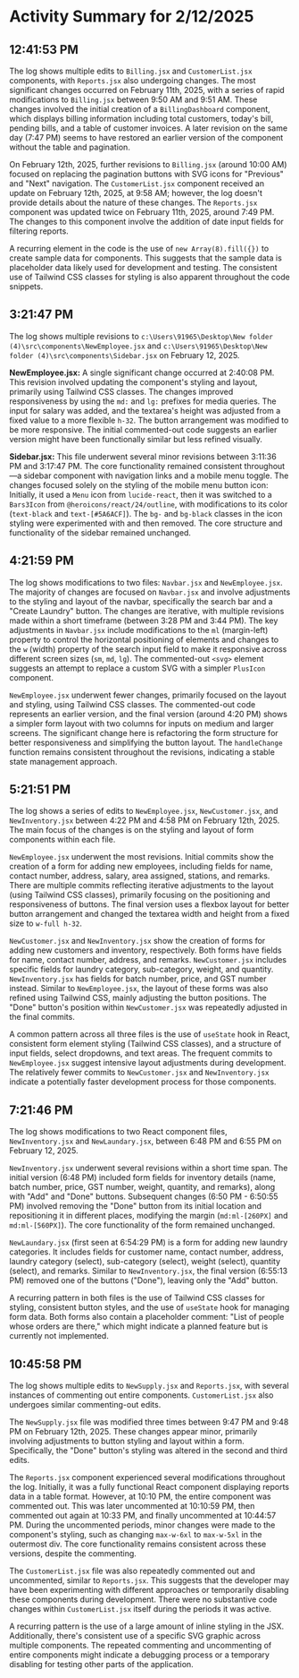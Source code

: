 # Activity Summary for 2/12/2025

## 12:41:53 PM
The log shows multiple edits to `Billing.jsx` and `CustomerList.jsx` components, with `Reports.jsx` also undergoing changes.  The most significant changes occurred on February 11th, 2025, with a series of rapid modifications to `Billing.jsx` between 9:50 AM and 9:51 AM.  These changes involved the initial creation of a `BillingDashboard` component, which displays billing information including total customers, today's bill, pending bills, and a table of customer invoices.  A later revision on the same day (7:47 PM) seems to have restored an earlier version of the component without the table and pagination.


On February 12th, 2025, further revisions to `Billing.jsx` (around 10:00 AM) focused on replacing the pagination buttons with SVG icons for "Previous" and "Next" navigation.  The `CustomerList.jsx` component received an update on February 12th, 2025, at 9:58 AM; however, the log doesn't provide details about the nature of these changes. The `Reports.jsx` component was updated twice on February 11th, 2025, around 7:49 PM. The changes to this component involve the addition of date input fields for filtering reports.


A recurring element in the code is the use of `new Array(8).fill({})` to create sample data for components.  This suggests that the sample data is placeholder data likely used for development and testing. The consistent use of Tailwind CSS classes for styling is also apparent throughout the code snippets.


## 3:21:47 PM
The log shows multiple revisions to `c:\Users\91965\Desktop\New folder (4)\src\components\NewEmployee.jsx` and `c:\Users\91965\Desktop\New folder (4)\src\components\Sidebar.jsx` on February 12, 2025.

**NewEmployee.jsx:**  A single significant change occurred at 2:40:08 PM. This revision involved updating the component's styling and layout, primarily using Tailwind CSS classes.  The changes improved responsiveness by using the `md:` and `lg:` prefixes for media queries.  The input for salary was added, and the textarea's height was adjusted from a fixed value to a more flexible `h-32`.  The button arrangement was modified to be more responsive.  The initial commented-out code suggests an earlier version might have been functionally similar but less refined visually.

**Sidebar.jsx:** This file underwent several minor revisions between 3:11:36 PM and 3:17:47 PM.  The core functionality remained consistent throughout—a sidebar component with navigation links and a mobile menu toggle. The changes focused solely on the styling of the mobile menu button icon:  Initially,  it used a `Menu` icon from `lucide-react`,  then it was switched to a `Bars3Icon` from `@heroicons/react/24/outline`, with modifications to its color (`text-black` and `text-[#5A6ACF]`). The `bg-` and `bg-black` classes in the icon styling were experimented with and then removed.  The core structure and functionality of the sidebar remained unchanged.


## 4:21:59 PM
The log shows modifications to two files: `Navbar.jsx` and `NewEmployee.jsx`.  The majority of changes are focused on `Navbar.jsx` and involve adjustments to the styling and layout of the navbar, specifically the search bar and a "Create Laundry" button.  The changes are iterative, with multiple revisions made within a short timeframe (between 3:28 PM and 3:44 PM).  The key adjustments in `Navbar.jsx` include modifications to the `ml` (margin-left) property to control the horizontal positioning of elements and changes to the `w` (width) property of the search input field to make it responsive across different screen sizes (`sm`, `md`, `lg`). The commented-out `<svg>` element suggests an attempt to replace a custom SVG with a simpler `PlusIcon` component.


`NewEmployee.jsx` underwent fewer changes, primarily focused on the layout and styling, using Tailwind CSS classes.  The commented-out code represents an earlier version, and the final version (around 4:20 PM) shows a simpler form layout with two columns for inputs on medium and larger screens.  The significant change here is refactoring the form structure for better responsiveness and simplifying the button layout.  The `handleChange` function remains consistent throughout the revisions, indicating a stable state management approach.


## 5:21:51 PM
The log shows a series of edits to `NewEmployee.jsx`, `NewCustomer.jsx`, and `NewInventory.jsx` between 4:22 PM and 4:58 PM on February 12th, 2025.  The main focus of the changes is on the styling and layout of form components within each file.

`NewEmployee.jsx` underwent the most revisions.  Initial commits show the creation of a form for adding new employees, including fields for name, contact number, address, salary, area assigned, stations, and remarks.  There are multiple commits reflecting iterative adjustments to the layout (using Tailwind CSS classes), primarily focusing on the positioning and responsiveness of buttons. The final version uses a flexbox layout for better button arrangement and changed the textarea width and height from a fixed size to `w-full h-32`.


`NewCustomer.jsx` and `NewInventory.jsx`  show the creation of forms for adding new customers and inventory, respectively.  Both forms have fields for name, contact number, address, and remarks. `NewCustomer.jsx` includes specific fields for laundry category, sub-category, weight, and quantity.  `NewInventory.jsx` has fields for batch number, price, and GST number instead.  Similar to `NewEmployee.jsx`, the layout of these forms was also refined using Tailwind CSS, mainly adjusting the button positions. The "Done" button's position within `NewCustomer.jsx` was repeatedly adjusted in the final commits.


A common pattern across all three files is the use of `useState` hook in React,  consistent form element styling (Tailwind CSS classes), and a structure of input fields, select dropdowns, and text areas. The frequent commits to `NewEmployee.jsx` suggest intensive layout adjustments during development.  The relatively fewer commits to  `NewCustomer.jsx` and `NewInventory.jsx` indicate a potentially faster development process for those components.


## 7:21:46 PM
The log shows modifications to two React component files, `NewInventory.jsx` and `NewLaundary.jsx`, between 6:48 PM and 6:55 PM on February 12, 2025.

`NewInventory.jsx` underwent several revisions within a short time span.  The initial version (6:48 PM) included form fields for inventory details (name, batch number, price, GST number, weight, quantity, and remarks), along with "Add" and "Done" buttons. Subsequent changes (6:50 PM - 6:50:55 PM) involved removing the "Done" button from its initial location and repositioning it in different places, modifying the margin (`md:ml-[260PX]` and `md:ml-[560PX]`).  The core functionality of the form remained unchanged.

`NewLaundary.jsx`  (first seen at 6:54:29 PM) is a form for adding new laundry categories. It includes fields for customer name, contact number, address, laundry category (select), sub-category (select), weight (select), quantity (select), and remarks. Similar to `NewInventory.jsx`, the final version (6:55:13 PM)  removed one of the buttons ("Done"), leaving only the "Add" button.

A recurring pattern in both files is the use of Tailwind CSS classes for styling, consistent button styles, and the use of `useState` hook for managing form data.  Both forms also contain a placeholder comment: "List of people whose orders are there," which might indicate a planned feature but is currently not implemented.


## 10:45:58 PM
The log shows multiple edits to `NewSupply.jsx` and `Reports.jsx`, with several instances of commenting out entire components.  `CustomerList.jsx` also undergoes similar commenting-out edits.

The `NewSupply.jsx` file was modified three times between 9:47 PM and 9:48 PM on February 12th, 2025. These changes appear minor, primarily involving adjustments to button styling and layout within a form. Specifically, the "Done" button's styling was altered in the second and third edits.

The `Reports.jsx` component experienced several modifications throughout the log.  Initially, it was a fully functional React component displaying reports data in a table format. However, at 10:10 PM, the entire component was commented out. This was later uncommented at 10:10:59 PM, then commented out again at 10:33 PM, and finally uncommented at 10:44:57 PM. During the uncommented periods, minor changes were made to the component's styling, such as changing `max-w-6xl` to `max-w-5xl` in the outermost div.  The core functionality remains consistent across these versions, despite the commenting.

The `CustomerList.jsx` file was also repeatedly commented out and uncommented, similar to `Reports.jsx`. This suggests that the developer may have been experimenting with different approaches or temporarily disabling these components during development.  There were no substantive code changes within `CustomerList.jsx` itself during the periods it was active.

A recurring pattern is the use of a large amount of inline styling in the JSX.  Additionally, there's consistent use of a specific SVG graphic across multiple components.  The repeated commenting and uncommenting of entire components might indicate a debugging process or a temporary disabling for testing other parts of the application.
